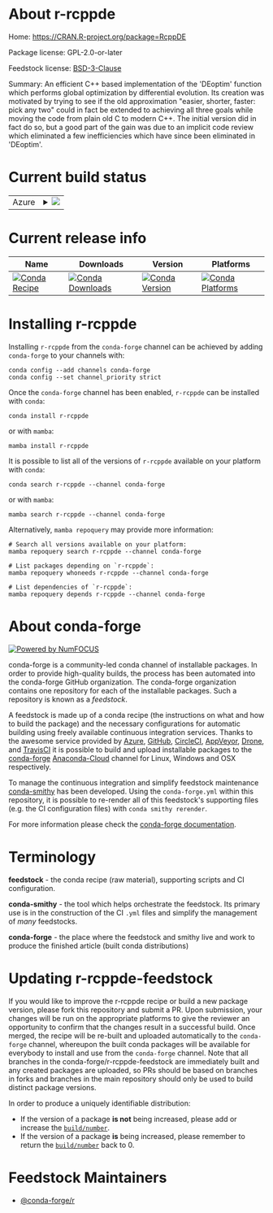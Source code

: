 About r-rcppde
==============

Home: https://CRAN.R-project.org/package=RcppDE

Package license: GPL-2.0-or-later

Feedstock license: [BSD-3-Clause](https://github.com/conda-forge/r-rcppde-feedstock/blob/main/LICENSE.txt)

Summary: An efficient C++ based implementation of the 'DEoptim' function which performs global optimization by differential evolution. Its creation was motivated by trying to see if the old approximation "easier, shorter, faster: pick any two" could in fact be extended to achieving all three goals while moving the code from plain old C to modern C++.  The initial version did in fact do so, but a good part of the gain was due to an implicit code review which eliminated a few inefficiencies which have since been eliminated in 'DEoptim'.

Current build status
====================


<table>
    
  <tr>
    <td>Azure</td>
    <td>
      <details>
        <summary>
          <a href="https://dev.azure.com/conda-forge/feedstock-builds/_build/latest?definitionId=15085&branchName=main">
            <img src="https://dev.azure.com/conda-forge/feedstock-builds/_apis/build/status/r-rcppde-feedstock?branchName=main">
          </a>
        </summary>
        <table>
          <thead><tr><th>Variant</th><th>Status</th></tr></thead>
          <tbody><tr>
              <td>linux_64_r_base4.1</td>
              <td>
                <a href="https://dev.azure.com/conda-forge/feedstock-builds/_build/latest?definitionId=15085&branchName=main">
                  <img src="https://dev.azure.com/conda-forge/feedstock-builds/_apis/build/status/r-rcppde-feedstock?branchName=main&jobName=linux&configuration=linux_64_r_base4.1" alt="variant">
                </a>
              </td>
            </tr><tr>
              <td>linux_64_r_base4.2</td>
              <td>
                <a href="https://dev.azure.com/conda-forge/feedstock-builds/_build/latest?definitionId=15085&branchName=main">
                  <img src="https://dev.azure.com/conda-forge/feedstock-builds/_apis/build/status/r-rcppde-feedstock?branchName=main&jobName=linux&configuration=linux_64_r_base4.2" alt="variant">
                </a>
              </td>
            </tr><tr>
              <td>osx_64_r_base4.1</td>
              <td>
                <a href="https://dev.azure.com/conda-forge/feedstock-builds/_build/latest?definitionId=15085&branchName=main">
                  <img src="https://dev.azure.com/conda-forge/feedstock-builds/_apis/build/status/r-rcppde-feedstock?branchName=main&jobName=osx&configuration=osx_64_r_base4.1" alt="variant">
                </a>
              </td>
            </tr><tr>
              <td>osx_64_r_base4.2</td>
              <td>
                <a href="https://dev.azure.com/conda-forge/feedstock-builds/_build/latest?definitionId=15085&branchName=main">
                  <img src="https://dev.azure.com/conda-forge/feedstock-builds/_apis/build/status/r-rcppde-feedstock?branchName=main&jobName=osx&configuration=osx_64_r_base4.2" alt="variant">
                </a>
              </td>
            </tr><tr>
              <td>win_64</td>
              <td>
                <a href="https://dev.azure.com/conda-forge/feedstock-builds/_build/latest?definitionId=15085&branchName=main">
                  <img src="https://dev.azure.com/conda-forge/feedstock-builds/_apis/build/status/r-rcppde-feedstock?branchName=main&jobName=win&configuration=win_64_" alt="variant">
                </a>
              </td>
            </tr>
          </tbody>
        </table>
      </details>
    </td>
  </tr>
</table>

Current release info
====================

| Name | Downloads | Version | Platforms |
| --- | --- | --- | --- |
| [![Conda Recipe](https://img.shields.io/badge/recipe-r--rcppde-green.svg)](https://anaconda.org/conda-forge/r-rcppde) | [![Conda Downloads](https://img.shields.io/conda/dn/conda-forge/r-rcppde.svg)](https://anaconda.org/conda-forge/r-rcppde) | [![Conda Version](https://img.shields.io/conda/vn/conda-forge/r-rcppde.svg)](https://anaconda.org/conda-forge/r-rcppde) | [![Conda Platforms](https://img.shields.io/conda/pn/conda-forge/r-rcppde.svg)](https://anaconda.org/conda-forge/r-rcppde) |

Installing r-rcppde
===================

Installing `r-rcppde` from the `conda-forge` channel can be achieved by adding `conda-forge` to your channels with:

```
conda config --add channels conda-forge
conda config --set channel_priority strict
```

Once the `conda-forge` channel has been enabled, `r-rcppde` can be installed with `conda`:

```
conda install r-rcppde
```

or with `mamba`:

```
mamba install r-rcppde
```

It is possible to list all of the versions of `r-rcppde` available on your platform with `conda`:

```
conda search r-rcppde --channel conda-forge
```

or with `mamba`:

```
mamba search r-rcppde --channel conda-forge
```

Alternatively, `mamba repoquery` may provide more information:

```
# Search all versions available on your platform:
mamba repoquery search r-rcppde --channel conda-forge

# List packages depending on `r-rcppde`:
mamba repoquery whoneeds r-rcppde --channel conda-forge

# List dependencies of `r-rcppde`:
mamba repoquery depends r-rcppde --channel conda-forge
```


About conda-forge
=================

[![Powered by
NumFOCUS](https://img.shields.io/badge/powered%20by-NumFOCUS-orange.svg?style=flat&colorA=E1523D&colorB=007D8A)](https://numfocus.org)

conda-forge is a community-led conda channel of installable packages.
In order to provide high-quality builds, the process has been automated into the
conda-forge GitHub organization. The conda-forge organization contains one repository
for each of the installable packages. Such a repository is known as a *feedstock*.

A feedstock is made up of a conda recipe (the instructions on what and how to build
the package) and the necessary configurations for automatic building using freely
available continuous integration services. Thanks to the awesome service provided by
[Azure](https://azure.microsoft.com/en-us/services/devops/), [GitHub](https://github.com/),
[CircleCI](https://circleci.com/), [AppVeyor](https://www.appveyor.com/),
[Drone](https://cloud.drone.io/welcome), and [TravisCI](https://travis-ci.com/)
it is possible to build and upload installable packages to the
[conda-forge](https://anaconda.org/conda-forge) [Anaconda-Cloud](https://anaconda.org/)
channel for Linux, Windows and OSX respectively.

To manage the continuous integration and simplify feedstock maintenance
[conda-smithy](https://github.com/conda-forge/conda-smithy) has been developed.
Using the ``conda-forge.yml`` within this repository, it is possible to re-render all of
this feedstock's supporting files (e.g. the CI configuration files) with ``conda smithy rerender``.

For more information please check the [conda-forge documentation](https://conda-forge.org/docs/).

Terminology
===========

**feedstock** - the conda recipe (raw material), supporting scripts and CI configuration.

**conda-smithy** - the tool which helps orchestrate the feedstock.
                   Its primary use is in the construction of the CI ``.yml`` files
                   and simplify the management of *many* feedstocks.

**conda-forge** - the place where the feedstock and smithy live and work to
                  produce the finished article (built conda distributions)


Updating r-rcppde-feedstock
===========================

If you would like to improve the r-rcppde recipe or build a new
package version, please fork this repository and submit a PR. Upon submission,
your changes will be run on the appropriate platforms to give the reviewer an
opportunity to confirm that the changes result in a successful build. Once
merged, the recipe will be re-built and uploaded automatically to the
`conda-forge` channel, whereupon the built conda packages will be available for
everybody to install and use from the `conda-forge` channel.
Note that all branches in the conda-forge/r-rcppde-feedstock are
immediately built and any created packages are uploaded, so PRs should be based
on branches in forks and branches in the main repository should only be used to
build distinct package versions.

In order to produce a uniquely identifiable distribution:
 * If the version of a package **is not** being increased, please add or increase
   the [``build/number``](https://docs.conda.io/projects/conda-build/en/latest/resources/define-metadata.html#build-number-and-string).
 * If the version of a package **is** being increased, please remember to return
   the [``build/number``](https://docs.conda.io/projects/conda-build/en/latest/resources/define-metadata.html#build-number-and-string)
   back to 0.

Feedstock Maintainers
=====================

* [@conda-forge/r](https://github.com/conda-forge/r/)

